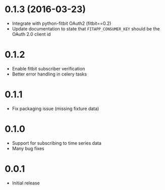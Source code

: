 0.1.3 (2016-03-23)
==================

- Integrate with python-fitbit OAuth2 (fitbit==0.2)
- Update documentation to state that `FITAPP_CONSUMER_KEY` should be the OAuth 2.0 client id

0.1.2
=====

- Enable fitbit subscriber verification
- Better error handling in celery tasks

0.1.1
=====

- Fix packaging issue (missing fixture data)

0.1.0
=====

- Support for subscribing to time series data
- Many bug fixes

0.0.1
=====

- Initial release
